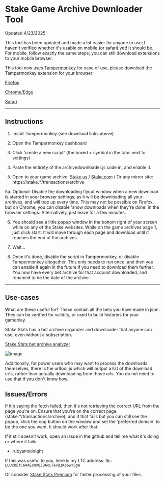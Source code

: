 # Stake Game Archive Downloader Tool


Updated 4/23/2025

This tool has been updated and made a lot easier for anyone to use; I haven't verified whether it's usable on mobile (or safari) yet! It should be. For mobile, follow exactly the same steps; you can still download extensions to your mobile browser.

This tool now uses [Tampermonkey](https://www.tampermonkey.net/) for ease of use, please download the Tampermonkey extension for your browser:

[Firefox](https://addons.mozilla.org/en-US/firefox/addon/tampermonkey/)

[Chrome/Edge](https://chromewebstore.google.com/detail/tampermonkey/dhdgffkkebhmkfjojejmpbldmpobfkfo)

[Safari](https://apps.apple.com/us/app/tampermonkey/id6738342400)

---

## Instructions

1. Install Tampermonkey (see download links above).

2. Open the Tampermonkey dashboard

3. Click 'create a new script' (the boxed + symbol in the tabs next to settings)

4. Paste the entirety of the archivedownloader.js code in, and enable it.

5. Open to your game archive: [Stake.us](https://stake.us/transactions/archive) / [Stake.com](https://stake.com/transactions/archive) / Or any mirror site: https://stake.*/transactions/archive

5a. Optional: Disable the downloading flyout window when a new download is started in your browser settings; as it will be downloading all your archives, and will pop up every time. This may not be possible on Firefox, but on Chrome, you can disable 'show downloads when they're done' in the browser settings. Alternatively, just leave for a few minutes.

6. You should see a little popup window in the bottom right of your screen while on any of the Stake websites. While on the game archives page 1, just click start. It will move through each page and download until it reaches the end of the archives. 

7. Wait...

8. Once it's done, disable the script in Tampermonkey, or disable Tampermonkey altogether. This only needs to run once, and then you can enable it again in the future if you need to download them further. You now have every bet archive for that account downloaded, and renamed to be the date of the archive. 

---

## Use-cases

What are these useful for? These contain all the bets you have made in json. They can be verified for validity, or used to build histories for your gameplay. 

Stake Stats has a bet archive organizer and downloader that anyone can use, even without a subscription. 

[Stake Stats bet archive analyzer](https://stakestats.net/stake/tools/betarchive)

![image](https://github.com/user-attachments/assets/6fbd544a-a4f5-4d49-8452-da01d159065f)


Additionally, for power users who may want to process the downloads themselves, there is the urltool.js which will output a list of the download urls, rather than actually downloading from those urls. You do not need to use that if you don't know how. 

## Issues/Errors

If it's saying the fetch failed, then it's not retrieving the correct URL from the page you're on. Ensure that you're on the correct page (stake.*/transactions/archive), and if that fails but you can still see the popup, click the cog button on the window and set the 'preferred domain' to be the one you want. It should work after that.

If it still doesn't work, open an issue in the github and tell me what it's doing or where it fails.

- rubyatmidnight

If this was useful to you, here is my LTC address: 
ltc: `LUUcDEtCA4XEomX8JBAcu7eVB2Ko6wY5gW`

Or consider [Stake Stats Premium](https://stakestats.net/stake/offers) for faster processing of your files. 
